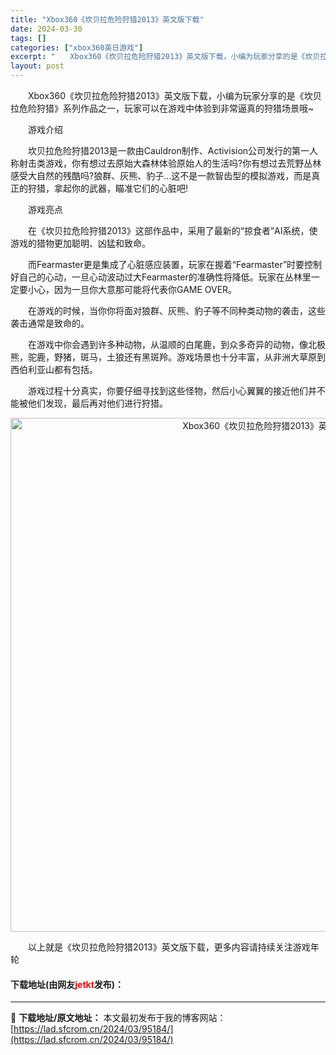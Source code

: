 ```yaml
---
title: "Xbox360《坎贝拉危险狩猎2013》英文版下载"
date: 2024-03-30
tags: []
categories: ["xbox360英日游戏"]
excerpt: "　　Xbox360《坎贝拉危险狩猎2013》英文版下载，小编为玩家分享的是《坎贝拉危险狩猎》系列作品之一，玩家可以在游戏中体验到非常逼真的狩猎场景哦~ 　　游戏介绍 　　坎贝拉危险狩猎2013是一款由Cauldron制作、Activision公司发行的第一人称射击类游戏，你有想过去原始大森林体验原始&hellip;"
layout: post
---
```


 <p>　　Xbox360《坎贝拉危险狩猎2013》英文版下载，小编为玩家分享的是《坎贝拉危险狩猎》系列作品之一，玩家可以在游戏中体验到非常逼真的狩猎场景哦~</p> <p>　　游戏介绍</p> <p>　　坎贝拉危险狩猎2013是一款由Cauldron制作、Activision公司发行的第一人称射击类游戏，你有想过去原始大森林体验原始人的生活吗?你有想过去荒野丛林感受大自然的残酷吗?狼群、灰熊、豹子...这不是一款智齿型的模拟游戏，而是真正的狩猎，拿起你的武器，瞄准它们的心脏吧!</p> <p>　　游戏亮点</p> <p>　　在《坎贝拉危险狩猎2013》这部作品中，采用了最新的&ldquo;掠食者&rdquo;AI系统，使游戏的猎物更加聪明、凶猛和致命。</p> <p>　　而Fearmaster更是集成了心脏感应装置，玩家在握着&ldquo;Fearmaster&rdquo;时要控制好自己的心动，一旦心动波动过大Fearmaster的准确性将降低。玩家在丛林里一定要小心，因为一旦你大意那可能将代表你GAME OVER。</p> <p>　　在游戏的时候，当你你将面对狼群、灰熊、豹子等不同种类动物的袭击，这些袭击通常是致命的。</p> <p>　　在游戏中你会遇到许多种动物，从温顺的白尾鹿，到众多奇异的动物，像北极熊，驼鹿，野猪，斑马，土狼还有黑斑羚。游戏场景也十分丰富，从非洲大草原到西伯利亚山都有包括。</p> <p>　　游戏过程十分真实，你要仔细寻找到这些怪物，然后小心翼翼的接近他们并不能被他们发现，最后再对他们进行狩猎。</p> <p align="center"><img align="" border="0" src="https://lad.sfcrom.cn/wp-content/uploads/2024/03/20240330_6607d4c868b47.jpg" width="822" alt="Xbox360《坎贝拉危险狩猎2013》英文版下载" /></p> <p>　　以上就是《坎贝拉危险狩猎2013》英文版下载，更多内容请持续关注游戏年轮</p> <p><h4>下载地址(由网友<font color="red">jetkt</font>发布)：</h4></p> 

---
📖 **下载地址/原文地址：** 本文最初发布于我的博客网站：[https://lad.sfcrom.cn/2024/03/95184/](https://lad.sfcrom.cn/2024/03/95184/)
